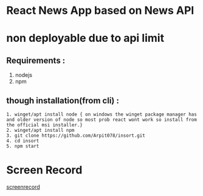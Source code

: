 # React News App based on News API
# non deployable due to api limit
## Requirements :
1. nodejs
2. npm 

## though installation(from cli) :
    1. winget/apt install node { on windows the winget package manager has and older version of node so most prob react wont work so install from the official msi installer.}
    2. winget/apt install npm
    3. git clone https://github.com/Arpit078/insort.git
    4. cd insort
    5. npm start 
# Screen Record
[screenrecord](src/components/insort_vid.webm)